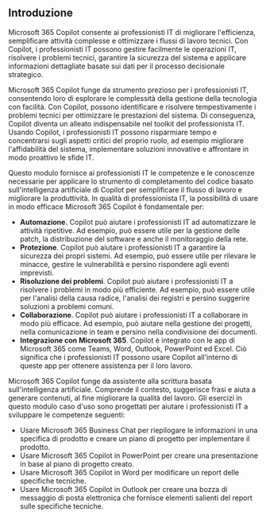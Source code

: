 
Introduzione
---
Microsoft 365 Copilot consente ai professionisti IT di migliorare l'efficienza, semplificare attività complesse e ottimizzare i flussi di lavoro tecnici. Con Copilot, i professionisti IT possono gestire facilmente le operazioni IT, risolvere i problemi tecnici, garantire la sicurezza del sistema e applicare informazioni dettagliate basate sui dati per il processo decisionale strategico.

Microsoft 365 Copilot funge da strumento prezioso per i professionisti IT, consentendo loro di esplorare le complessità della gestione della tecnologia con facilità. Con Copilot, possono identificare e risolvere tempestivamente i problemi tecnici per ottimizzare le prestazioni del sistema. Di conseguenza, Copilot diventa un alleato indispensabile nel toolkit del professionista IT. Usando Copilot, i professionisti IT possono risparmiare tempo e concentrarsi sugli aspetti critici del proprio ruolo, ad esempio migliorare l'affidabilità del sistema, implementare soluzioni innovative e affrontare in modo proattivo le sfide IT.

Questo modulo fornisce ai professionisti IT le competenze e le conoscenze necessarie per applicare lo strumento di completamento del codice basato sull'intelligenza artificiale di Copilot per semplificare il flusso di lavoro e migliorare la produttività. In qualità di professionista IT, la possibilità di usare in modo efficace Microsoft 365 Copilot è fondamentale per:

 -  **Automazione.** Copilot può aiutare i professionisti IT ad automatizzare le attività ripetitive. Ad esempio, può essere utile per la gestione delle patch, la distribuzione del software e anche il monitoraggio della rete.
 -  **Protezione**. Copilot può aiutare i professionisti IT a garantire la sicurezza dei propri sistemi. Ad esempio, può essere utile per rilevare le minacce, gestire le vulnerabilità e persino rispondere agli eventi imprevisti.
 -  **Risoluzione dei problemi**. Copilot può aiutare i professionisti IT a risolvere i problemi in modo più efficiente. Ad esempio, può essere utile per l'analisi della causa radice, l'analisi dei registri e persino suggerire soluzioni a problemi comuni.
 -  **Collaborazione**. Copilot può aiutare i professionisti IT a collaborare in modo più efficace. Ad esempio, può aiutare nella gestione dei progetti, nella comunicazione in team e persino nella condivisione dei documenti.
 -  **Integrazione con Microsoft 365**. Copilot è integrato con le app di Microsoft 365 come Teams, Word, Outlook, PowerPoint ed Excel. Ciò significa che i professionisti IT possono usare Copilot all'interno di queste app per ottenere assistenza per il loro lavoro.

Microsoft 365 Copilot funge da assistente alla scrittura basata sull'intelligenza artificiale. Comprende il contesto, suggerisce frasi e aiuta a generare contenuti, al fine migliorare la qualità del lavoro. Gli esercizi in questo modulo caso d'uso sono progettati per aiutare i professionisti IT a sviluppare le competenze seguenti:

 -  Usare Microsoft 365 Business Chat per riepilogare le informazioni in una specifica di prodotto e creare un piano di progetto per implementare il prodotto.
 -  Usare Microsoft 365 Copilot in PowerPoint per creare una presentazione in base al piano di progetto creato.
 -  Usare Microsoft 365 Copilot in Word per modificare un report delle specifiche tecniche.
 -  Usare Microsoft 365 Copilot in Outlook per creare una bozza di messaggio di posta elettronica che fornisce elementi salienti del report sulle specifiche tecniche.

